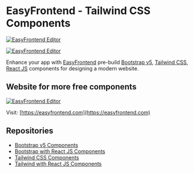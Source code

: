 # EasyFrontend - Tailwind CSS Components


[![EasyFrontend Editor](https://assets.easyfrontend.com/tailwind/images/banner/easyfrontend_at5.png)](https://easyfrontend.com/components/ui)

[![EasyFrontend Editor](https://assets.easyfrontend.com/tailwind/images/banner/easyfrontend_at2.png)](http://easyfrontend.com/tailwind)



Enhance your app with [EasyFrontend](https://easyfrontend.com) pre-build [Bootstrap v5](https://easyfrontend.com/bootstrap), [Tailwind CSS](https://easyfrontend.com/tailwind), [React JS](https://easyfrontend.com/react-js)
components for designing a modern website.

## Website for more free components

[![EasyFrontend Editor](https://assets.easyfrontend.com/tailwind/images/banner/easyfrontend_at1.png)](http://easyfrontend.com/)


Visit: [https://easyfrontend.com](https://easyfrontend.com)

## Repositories

- [Bootstrap v5 Components](https://github.com/EasyFrontend-com/html-bootstrap-components)
- [Bootstrap with React JS Components](https://github.com/EasyFrontend-com/react-bootstrap-components)
- [Tailwind CSS Components](https://github.com/EasyFrontend-com/html-tailwindcss-components)
- [Tailwind with React JS Components](https://github.com/EasyFrontend-com/react-tailwindcss-components)


